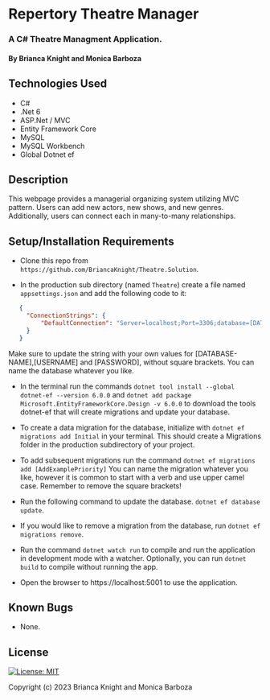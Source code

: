 # Repertory Theatre Manager

### A C# Theatre Managment Application.

#### By Brianca Knight and Monica Barboza

## Technologies Used

* C#
* .Net 6
* ASP.Net / MVC
* Entity Framework Core
* MySQL
* MySQL Workbench
* Global Dotnet ef

## Description

This webpage provides a managerial organizing system utilizing MVC pattern. Users can add new actors, new shows, and new genres. Additionally, users can connect each in many-to-many relationships. 

<!-- Here is a diagram of the schema structure:

![Schema Diagram](.diagram.png) -->

## Setup/Installation Requirements

* Clone this repo from `https://github.com/BriancaKnight/Theatre.Solution`.

* In the production sub directory (named `Theatre`) create a file named `appsettings.json` and add the following code to it:

 ```json
    {
      "ConnectionStrings": {
          "DefaultConnection": "Server=localhost;Port=3306;database=[DATABASE_NAME];uid=[USERNAME];pwd=[PASSWORD];"
      }
    }
   ```

  Make sure to update the string with your own values for [DATABASE-NAME],[USERNAME] and [PASSWORD], without square brackets. You can name the database whatever you like. 

* In the terminal run the commands `dotnet tool install --global dotnet-ef --version 6.0.0` and `dotnet add package Microsoft.EntityFrameworkCore.Design -v 6.0.0` to download the tools dotnet-ef that will create migrations and update your database. 

* To create a data migration for the database, initialize with `dotnet ef migrations add Initial` in your terminal. This should create a Migrations folder in the production subdirectory of your project. 

* To add subsequent migrations run the command `dotnet ef migrations add [AddExamplePriority]` You can name the migration whatever you like, however it is common to start with a verb and use upper camel case. Remember to remove the square brackets!

* Run the following command to update the database. `dotnet ef database update`.

* If you would like to remove a migration from the database, run `dotnet ef migrations remove`.

* Run the command `dotnet watch run` to compile and run the application in development mode with a watcher. Optionally, you can run `dotnet build` to compile without running the app. 

* Open the browser to https://localhost:5001 to use the application. 

## Known Bugs
* None.

## License

[![License: MIT](https://img.shields.io/badge/License-MIT-yellow.svg)](https://opensource.org/licenses/MIT)

Copyright (c) 2023 Brianca Knight and Monica Barboza